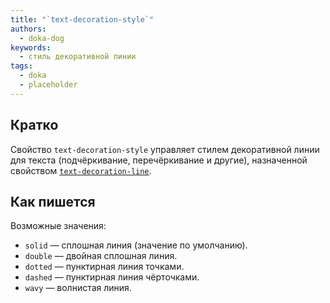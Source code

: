 ```yaml
---
title: "`text-decoration-style`"
authors:
  - doka-dog
keywords:
  - стиль декоративной линии
tags:
  - doka
  - placeholder
---
```


## Кратко

Свойство `text-decoration-style` управляет стилем декоративной линии для текста (подчёркивание, перечёркивание и другие), назначенной свойством [`text-decoration-line`](/css/text-decoration-line/).

## Как пишется

Возможные значения:

- `solid` — сплошная линия (значение по умолчанию).
- `double` — двойная сплошная линия.
- `dotted` — пунктирная линия точками.
- `dashed` — пунктирная линия чёрточками.
- `wavy` — волнистая линия.
